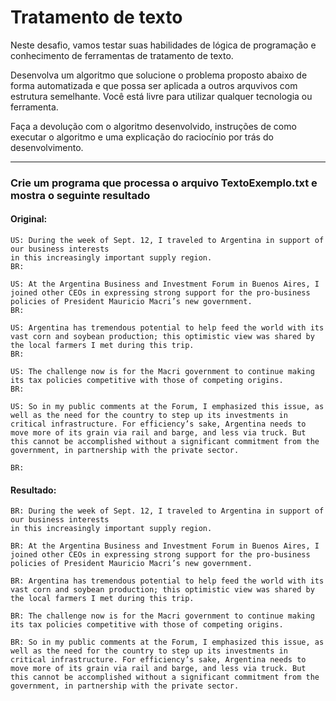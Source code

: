 # Tratamento de texto

Neste desafio, vamos testar suas habilidades de lógica de programação e conhecimento de ferramentas de tratamento de texto.

Desenvolva um algoritmo que solucione o problema proposto abaixo de forma automatizada e que possa ser aplicada a outros arquvivos com estrutura semelhante. Você está livre para utilizar qualquer tecnologia ou ferramenta.

Faça a devolução com o algoritmo desenvolvido, instruções de como executar o algoritmo e uma explicação do raciocínio por trás do desenvolvimento.

-----------
### Crie um programa que processa o arquivo TextoExemplo.txt e mostra o seguinte resultado

#### Original:
```Text
US: During the week of Sept. 12, I traveled to Argentina in support of our business interests
in this increasingly important supply region. 
BR:

US: At the Argentina Business and Investment Forum in Buenos Aires, I joined other CEOs in expressing strong support for the pro-business policies of President Mauricio Macri’s new government. 
BR: 

US: Argentina has tremendous potential to help feed the world with its vast corn and soybean production; this optimistic view was shared by the local farmers I met during this trip. 
BR: 

US: The challenge now is for the Macri government to continue making its tax policies competitive with those of competing origins. 
BR:

US: So in my public comments at the Forum, I emphasized this issue, as well as the need for the country to step up its investments in critical infrastructure. For efficiency’s sake, Argentina needs to move more of its grain via rail and barge, and less via truck. But this cannot be accomplished without a significant commitment from the government, in partnership with the private sector.

BR: 
 ```



#### Resultado:
```Text
BR: During the week of Sept. 12, I traveled to Argentina in support of our business interests
in this increasingly important supply region. 

BR: At the Argentina Business and Investment Forum in Buenos Aires, I joined other CEOs in expressing strong support for the pro-business policies of President Mauricio Macri’s new government. 

BR: Argentina has tremendous potential to help feed the world with its vast corn and soybean production; this optimistic view was shared by the local farmers I met during this trip. 

BR: The challenge now is for the Macri government to continue making its tax policies competitive with those of competing origins. 

BR: So in my public comments at the Forum, I emphasized this issue, as well as the need for the country to step up its investments in critical infrastructure. For efficiency’s sake, Argentina needs to move more of its grain via rail and barge, and less via truck. But this cannot be accomplished without a significant commitment from the government, in partnership with the private sector.

```
